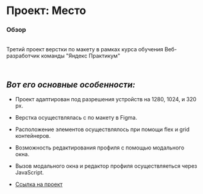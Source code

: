 # Проект: Место

### Обзор
<br>Третий проект верстки по макету в рамках курса обучения Веб-разработчик команды "Яндекс Практикум"</br> 
## <br>*Вот его основные особенности:*</br>   
* Проект адаптирован под разрешения устройств на 1280, 1024, и 320 px.
* Верстка осуществлялась с по макету в Figma.
* Расположение элементов осуществлялось при помощи flex и grid контейнеров.
* Возможность редактирования профиля с помощью модального окна.
* Вызов модального окна и редактор профиля осуществляеться через JavaScript. 

* [Ссылка на проект]()


